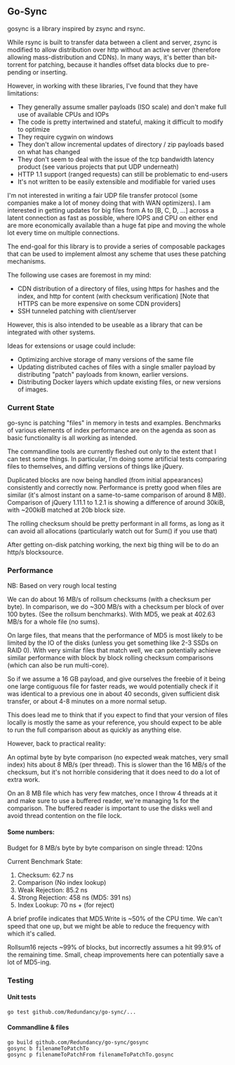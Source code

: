 Go-Sync
------

gosync is a library inspired by zsync and rsync.

While rsync is built to transfer data between a client and server, zsync is modified to allow distribution over http without an active server (therefore allowing mass-distribution and CDNs). In many ways, it's better than bit-torrent for patching, because it handles offset data blocks due to pre-pending or inserting.

However, in working with these libraries, I've found that they have limitations:
* They generally assume smaller payloads (ISO scale) and don't make full use of available CPUs and IOPs
* The code is pretty intertwined and stateful, making it difficult to modify to optimize
* They require cygwin on windows
* They don't allow incremental updates of directory / zip payloads based on what has changed
* They don't seem to deal with the issue of the tcp bandwidth latency product (see various projects that put UDP underneath)
* HTTP 1.1 support (ranged requests) can still be problematic to end-users
* It's not written to be easily extensible and modifiable for varied uses

I'm not interested in writing a fair UDP file transfer protocol (some companies make a lot of money doing that with WAN optimizers). I am interested in getting updates for big files from A to [B, C, D, ...] across a latent connection as fast as possible, where IOPS and CPU on either end are more economically available than a huge fat pipe and moving the whole lot every time on multiple connections.

The end-goal for this library is to provide a series of composable packages that can be used to implement almost any scheme that uses these patching mechanisms.

The following use cases are foremost in my mind:
* CDN distribution of a directory of files, using https for hashes and the index, and http for content (with checksum verification) [Note that HTTPS can be more expensive on some CDN providers]
* SSH tunneled patching with client/server
 
However, this is also intended to be useable as a library that can be integrated with other systems.

Ideas for extensions or usage could include:
* Optimizing archive storage of many versions of the same file
* Updating distributed caches of files with a single smaller payload by distributing "patch" payloads from known, earlier versions.
* Distributing Docker layers which update existing files, or new versions of images.

### Current State

go-sync is patching "files" in memory in tests and examples. Benchmarks of various elements of index performance are on the agenda as soon as basic functionality is all working as intended.

The commandline tools are currently fleshed out only to the extent that I can test some things. In particular, I'm doing some artificial tests comparing files to themselves, and diffing versions of things like jQuery. 

Duplicated blocks are now being handled (from initial appearances) consistently and correctly now. Performance is pretty good when files are similar (it's almost instant on a same-to-same comparison of around 8 MB). Comparison of jQuery 1.11.1 to 1.2.1 is showing a difference of around 30kiB, with ~200kiB matched at 20b block size.

The rolling checksum should be pretty performant in all forms, as long as it can avoid all allocations (particularly watch out for Sum() if you use that)

After getting on-disk patching working, the next big thing will be to do an http/s blocksource.

### Performance
NB: Based on very rough local testing

We can do about 16 MB/s of rollsum checksums (with a checksum per byte). In comparison, we do ~300 MB/s with a checksum per block of over 100 bytes. (See the rollsum benchmarks). With MD5, we peak at 402.63 MB/s for a whole file (no sums).

On large files, that means that the performance of MD5 is most likely to be limited by the IO of the disks (unless you get something like 2-3 SSDs on RAID 0). With very similar files that match well, we can potentially achieve similar performance with block by block rolling checksum comparisons (which can also be run multi-core).

So if we assume a 16 GB payload, and give ourselves the freebie of it being one large contiguous file for faster reads, we would potentially check if it was identical to a previous one in about 40 seconds, given sufficient disk transfer, or about 4-8 minutes on a more normal setup.

This does lead me to think that if you expect to find that your version of files locally is mostly the same as your reference, you should expect to be able to run the full comparison about as quickly as anything else. 

However, back to practical reality:

An optimal byte by byte comparison (no expected weak matches, very small index) hits about 8 MB/s (per thread). This is slower than the 16 MB/s of the checksum, but it's not horrible considering that it does need to do a lot of extra work.

On an 8 MB file which has very few matches, once I throw 4 threads at it and make sure to use a buffered reader, we're managing 1s for the comparison. The buffered reader is important to use the disks well and avoid thread contention on the file lock.

#### Some numbers:
Budget for 8 MB/s byte by byte comparison on single thread: 120ns

Current Benchmark State:
1. Checksum: 62.7 ns
1. Comparison (No index lookup)
 1. Weak Rejection: 85.2 ns
 1. Strong Rejection: 458 ns (MD5: 391 ns)
1. Index Lookup: 70 ns + (for reject)

A brief profile indicates that MD5.Write is ~50% of the CPU time. We can't speed that one up, but we might be able to reduce the frequency with which it's called. 

Rollsum16 rejects ~99% of blocks, but incorrectly assumes a hit 99.9% of the remaining time. Small, cheap improvements here can potentially save a lot of MD5-ing. 

### Testing

#### Unit tests

    go test github.com/Redundancy/go-sync/...

#### Commandline & files

	go build github.com/Redundancy/go-sync/gosync
	gosync b filenameToPatchTo
	gosync p filenameToPatchFrom filenameToPatchTo.gosync
